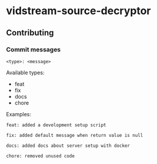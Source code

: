 # vidstream-source-decryptor

## Contributing

### Commit messages
```
<type>: <message>
```
Available types:
- feat
- fix
- docs
- chore

Examples:
```
feat: added a development setup script
```
```
fix: added default message when return value is null
```
```
docs: added docs about server setup with docker
```
```
chore: removed unused code
```
